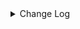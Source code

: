 <details><summary> Change Log </summary>

| Change | Commit | Version |
| --- | --- | --- |
|[Improve] restruct connector common options (#8634)|https://github.com/apache/seatunnel/commit/f3499a6eeb| dev |
|[Feature][Iceberg] Support read multi-table (#8524)|https://github.com/apache/seatunnel/commit/2bfb97e502| dev |
|[Improve][Iceberg] Filter catalog table primaryKey is empty (#8413)|https://github.com/apache/seatunnel/commit/857aab5e83|2.3.9|
|[Improve][Connector-V2] Reduce the create times of iceberg sink writer (#8155)|https://github.com/apache/seatunnel/commit/45a7a715a2|2.3.9|
|[Improve][dist]add shade check rule (#8136)|https://github.com/apache/seatunnel/commit/51ef800016|2.3.9|
|[Feature][Iceberg] Support custom delete sql for sink savemode (#8094)|https://github.com/apache/seatunnel/commit/29ca928c36|2.3.9|
|[Improve][Connector-V2] Reduce the request times of iceberg load table (#8149)|https://github.com/apache/seatunnel/commit/555f5eb404|2.3.9|
|[Feature][Core] Support cdc task ddl restore for zeta (#7463)|https://github.com/apache/seatunnel/commit/8e322281ed|2.3.9|
|[Improve][Iceberg] Support table comment for catalog (#7936)|https://github.com/apache/seatunnel/commit/72ab38f317|2.3.9|
|[Feature][Restapi] Allow metrics information to be associated to logical plan nodes (#7786)|https://github.com/apache/seatunnel/commit/6b7c53d03c|2.3.9|
|[Fix][Connector-V2] Fix iceberg throw java: package sun.security.krb5 does not exist when use jdk 11 (#7734)|https://github.com/apache/seatunnel/commit/116af4febc|2.3.8|
|[Hotfix][Connector-V2] Release resources when task is closed for iceberg sinkwriter (#7729)|https://github.com/apache/seatunnel/commit/ff281183bd|2.3.8|
|[Fix][Connector-V2] Fixed iceberg sink can not handle uppercase fields (#7660)|https://github.com/apache/seatunnel/commit/b7be0cb4a1|2.3.8|
|[Hotfix][CDC] Fix ddl duplicate execution error when config multi_table_sink_replica (#7634)|https://github.com/apache/seatunnel/commit/23ab3edbbb|2.3.8|
|[Improve][Iceberg] Add savemode create table primaryKey testcase (#7641)|https://github.com/apache/seatunnel/commit/6b36f90f4d|2.3.8|
|[Hotfix] Fix iceberg missing column comment when savemode create table (#7608)|https://github.com/apache/seatunnel/commit/b35bd94bfb|2.3.8|
|[Improve][Connector-V2] Remove hard code iceberg table format version (#7500)|https://github.com/apache/seatunnel/commit/f49b263e65|2.3.8|
|[Improve][API] Move catalog open to SaveModeHandler (#7439)|https://github.com/apache/seatunnel/commit/8c2c5c79a1|2.3.8|
|[Feature][Connector-V2][Iceberg] Support Iceberg Kerberos (#7246)|https://github.com/apache/seatunnel/commit/e3001207c8|2.3.8|
|[Improve][Connector] Add multi-table sink option check (#7360)|https://github.com/apache/seatunnel/commit/2489f6446b|2.3.7|
|[Feature][Core] Support using upstream table placeholders in sink options and auto replacement (#7131)|https://github.com/apache/seatunnel/commit/c4ca74122c|2.3.6|
|[Bug][Connector-Iceberg]fix create iceberg v2 table with pks (#6895)|https://github.com/apache/seatunnel/commit/40d2c1b213|2.3.6|
|[Feature][Connector-V2] Iceberg-sink supports writing data to branches (#6697)|https://github.com/apache/seatunnel/commit/e3103535cc|2.3.6|
|[Fix][Connector-V2] Fix connector support SPI but without no args constructor (#6551)|https://github.com/apache/seatunnel/commit/5f3c9c36a5|2.3.5|
|[Improve] Add SaveMode log of process detail (#6375)|https://github.com/apache/seatunnel/commit/b0d70ce224|2.3.5|
|[Improve][Zeta] Add classloader cache mode to fix metaspace leak (#6355)|https://github.com/apache/seatunnel/commit/9c3c2f183d|2.3.5|
|[Improve][API] Unify type system api(data &amp; type) (#5872)|https://github.com/apache/seatunnel/commit/b38c7edcc9|2.3.5|
|[Feature] Supports iceberg sink #6198 (#6265)|https://github.com/apache/seatunnel/commit/18d3e86194|2.3.5|
|[Test][E2E] Add thread leak check for connector (#5773)|https://github.com/apache/seatunnel/commit/1f2f3fc5f0|2.3.4|
|[Improve][Common] Introduce new error define rule (#5793)|https://github.com/apache/seatunnel/commit/9d1b2582b2|2.3.4|
|[BUG][Connector-V2] Iceberg source lost data with parallelism option (#5732)|https://github.com/apache/seatunnel/commit/7f3b4be075|2.3.4|
|[Dependency]Bump org.apache.avro:avro in /seatunnel-connectors-v2/connector-iceberg (#5582)|https://github.com/apache/seatunnel/commit/13753a927b|2.3.4|
|[Improve][Pom] Add junit4 to the root pom (#5611)|https://github.com/apache/seatunnel/commit/7b4f7db2a2|2.3.4|
|Support config column/primaryKey/constraintKey in schema (#5564)|https://github.com/apache/seatunnel/commit/eac76b4e50|2.3.4|
|[Doc][Iceberg] Improved iceberg documentation (#5335)|https://github.com/apache/seatunnel/commit/659a68a0be|2.3.4|
|[Hotfix] Fix com.google.common.base.Preconditions to seatunnel shade one (#5284)|https://github.com/apache/seatunnel/commit/ed5eadcf73|2.3.3|
|[Hotfix][Connector][Iceberg] Fix iceberg source stream mode init error (#4638)|https://github.com/apache/seatunnel/commit/64760eed4d|2.3.2|
|Merge branch &#x27;dev&#x27; into merge/cdc|https://github.com/apache/seatunnel/commit/4324ee1912|2.3.1|
|[Improve][Project] Code format with spotless plugin.|https://github.com/apache/seatunnel/commit/423b583038|2.3.1|
|[Improve][SourceConnector] Unifie Iceberg source fields to schema (#3959)|https://github.com/apache/seatunnel/commit/20e1255fab|2.3.1|
|[improve][api] Refactoring schema parse (#4157)|https://github.com/apache/seatunnel/commit/b2f573a13e|2.3.1|
|[Improve][build] Give the maven module a human readable name (#4114)|https://github.com/apache/seatunnel/commit/d7cd601051|2.3.1|
|[Improve][Project] Code format with spotless plugin. (#4101)|https://github.com/apache/seatunnel/commit/a2ab166561|2.3.1|
|[Improve][Connector-V2][Iceberg] Unified exception for iceberg source connector (#3677)|https://github.com/apache/seatunnel/commit/e24843515f|2.3.1|
|[Feature][Connector] add get source method to all source connector (#3846)|https://github.com/apache/seatunnel/commit/417178fb84|2.3.1|
|[Feature][API &amp; Connector &amp; Doc] add parallelism and column projection interface (#3829)|https://github.com/apache/seatunnel/commit/b9164b8ba1|2.3.1|
|[Hotfix][OptionRule] Fix option rule about all connectors (#3592)|https://github.com/apache/seatunnel/commit/226dc6a119|2.3.0|
|[Feature][Connector-V2][Iceberg] Modify the scope of flink-shaded-hadoop-2 to provided to be compatible with hadoop3.x (#3046)|https://github.com/apache/seatunnel/commit/b38c50789f|2.3.0|
|[Feature][Connector V2] expose configurable options in Iceberg (#3394)|https://github.com/apache/seatunnel/commit/bd9a313ded|2.3.0|
|[Improve][Connector][Iceberg] Improve code. (#3065)|https://github.com/apache/seatunnel/commit/9f38e3da74|2.3.0-beta|
|[Code-Improve][Iceberg] Use automatic resource management to replace &#x27;try - finally&#x27; code block. (#2909)|https://github.com/apache/seatunnel/commit/b7f640724b|2.3.0-beta|
|[Feature][Connector-V2] Add iceberg source connector (#2615)|https://github.com/apache/seatunnel/commit/ffc6088a79|2.2.0-beta|

</details>
